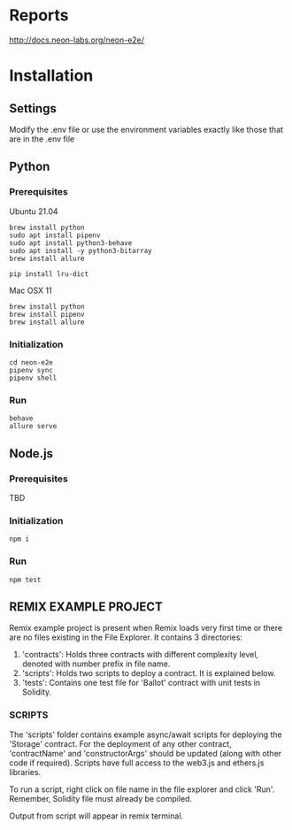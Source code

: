 # Reports
http://docs.neon-labs.org/neon-e2e/

# Installation
## Settings
Modify the .env file or use the environment variables exactly like those that are in the .env file

## Python

### Prerequisites
Ubuntu 21.04
```
brew install python
sudo apt install pipenv
sudo apt install python3-behave
sudo apt install -y python3-bitarray
brew install allure

pip install lru-dict
```
Mac OSX 11
```
brew install python
brew install pipenv
brew install allure
```

### Initialization
```
cd neon-e2e
pipenv sync
pipenv shell
```

### Run
```
behave
allure serve
```

## Node.js

### Prerequisites
TBD

### Initialization
```
npm i
```

### Run
```
npm test
```


## REMIX EXAMPLE PROJECT

Remix example project is present when Remix loads very first time or there are no files existing in the File Explorer. 
It contains 3 directories:

1. 'contracts': Holds three contracts with different complexity level, denoted with number prefix in file name.
2. 'scripts': Holds two scripts to deploy a contract. It is explained below.
3. 'tests': Contains one test file for 'Ballot' contract with unit tests in Solidity.

### SCRIPTS

The 'scripts' folder contains example async/await scripts for deploying the 'Storage' contract.
For the deployment of any other contract, 'contractName' and 'constructorArgs' should be updated (along with other code if required). 
Scripts have full access to the web3.js and ethers.js libraries.

To run a script, right click on file name in the file explorer and click 'Run'. Remember, Solidity file must already be compiled.

Output from script will appear in remix terminal.
